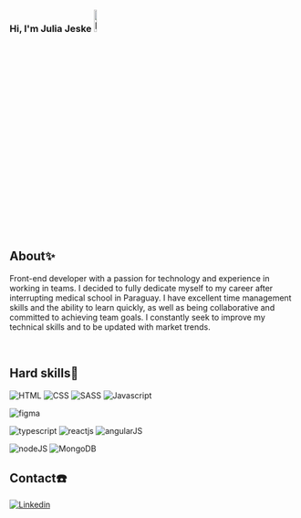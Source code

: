 ###  Hi, I'm Julia Jeske <img src="https://raw.githubusercontent.com/Tarikul-Islam-Anik/Animated-Fluent-Emojis/master/Emojis/Food/Hot%20Beverage.png" alt="Hot Beverage" width="10%"  />

## About✨

Front-end developer with a passion for technology and experience in working in teams. I decided to fully dedicate myself to my career after interrupting medical school in Paraguay. I have excellent time management skills and the ability to learn quickly, as well as being collaborative and committed to achieving team goals. I constantly seek to improve my technical skills and to be updated with market trends.


<br/>

## Hard skills🚀

![HTML](https://img.shields.io/badge/HTML5-E34F26?style=for-the-badge&logo=html5&logoColor=white)
![CSS](https://img.shields.io/badge/CSS3-1572B6?style=for-the-badge&logo=css3&logoColor=white)
![SASS](https://img.shields.io/badge/Sass-CC6699?style=for-the-badge&logo=sass&logoColor=white)
![Javascript](https://img.shields.io/badge/JavaScript-323330?style=for-the-badge&logo=javascript&logoColor=F7DF1E)

![figma](https://img.shields.io/badge/Figma-F24E1E?style=for-the-badge&logo=figma&logoColor=white)

![typescript](https://img.shields.io/badge/TypeScript-007ACC?style=for-the-badge&logo=typescript&logoColor=white)
![reactjs](https://img.shields.io/badge/React-20232A?style=for-the-badge&logo=react&logoColor=61DAFB)
![angularJS](https://img.shields.io/badge/AngularJS-E23237?style=for-the-badge&logo=angularjs&logoColor=white)

![nodeJS](https://img.shields.io/badge/Node.js-43853D?style=for-the-badge&logo=node.js&logoColor=white)
![MongoDB](https://img.shields.io/badge/MongoDB-4EA94B?style=for-the-badge&logo=mongodb&logoColor=white)
<br/>


## Contact☎️

[![Linkedin](https://img.shields.io/badge/LinkedIn-0077B5?style=for-the-badge&logo=linkedin&logoColor=white)](https://www.linkedin.com/in/juliajeske/)

